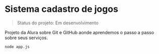 <h1>Sistema cadastro de jogos</h1>

>Status do projeto: Em desenvolvimento

Projeto da Alura sobre Git e GitHub aonde aprendemos o passo a passo sobre seus serviços.

```
node app.js
```
